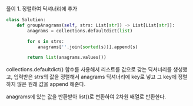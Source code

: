 풀이 1. 정렬하여 딕셔너리에 추가

```py
class Solution:
    def groupAnagrams(self, strs: List[str]) -> List[List[str]]:
        anagrams = collections.defaultdict(list)

        for s in strs:
            anagrams[''.join(sorted(s))].append(s)

        return list(anagrams.values())
```

collections.defaultdict() 함수를 사용해서 리스트를 값으로 갖는 딕셔너리를 생성했고, 입력받은 strs의 값을 정렬해서 anagrams 딕셔너리에 key로 넣고 그 key에 정렬하지 않은 원래 값을 append 해준다.

anagrams에 있는 값을 반환받아 list()로 변환하여 2차원 배열로 반환한다.
